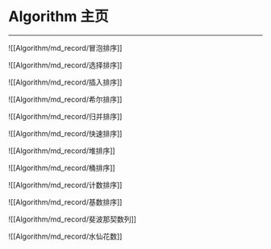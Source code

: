 # Algorithm 主页
---

![[Algorithm/md_record/冒泡排序]]

![[Algorithm/md_record/选择排序]]

![[Algorithm/md_record/插入排序]]

![[Algorithm/md_record/希尔排序]]

![[Algorithm/md_record/归并排序]]

![[Algorithm/md_record/快速排序]]

![[Algorithm/md_record/堆排序]]

![[Algorithm/md_record/桶排序]]

![[Algorithm/md_record/计数排序]]

![[Algorithm/md_record/基数排序]]

![[Algorithm/md_record/斐波那契数列]]

![[Algorithm/md_record/水仙花数]]